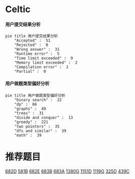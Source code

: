 # Celtic

<!-- tabs:start -->



#### **用户提交结果分析**

```mermaid
pie title 用户提交结果分析
    "Accepted" :  51
    "Rejected" :  0
    "Wrong answer" :  31
    "Runtime error" :  5
    "Time limit exceeded" :  9
    "Memory limit exceeded" :  2
    "Compilation error" :  2
    "Partial" :  0
```

#### **用户做题类型偏好分析**

```mermaid
pie title 用户做题类型偏好分析
    "binary search" :  22
    "dp" :  66
    "graphs" :  49
    "trees" :  31
    "divide and conquer" :  13
    "greedy" :  221
    "two pointers" :  35
    "dfs and similar" :  39
    "math" :  39
```



<!-- tabs:end -->
# 推荐题目
[682D](https://codeforces.com/contest/682/problem/D)
[581B](https://codeforces.com/contest/581/problem/B)
[682E](https://codeforces.com/contest/682/problem/E)
[683B](https://codeforces.com/contest/683/problem/B)
[683A](https://codeforces.com/contest/683/problem/A)
[1380G](https://codeforces.com/contest/1380/problem/G)
[1151D](https://codeforces.com/contest/1151/problem/D)
[1119G](https://codeforces.com/contest/1119/problem/G)
[325D](https://codeforces.com/contest/325/problem/D)
[439C](https://codeforces.com/contest/439/problem/C)
